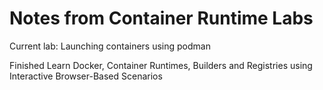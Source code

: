 # Notes from Container Runtime Labs

Current lab: 
Launching containers using podman

Finished Learn Docker, Container Runtimes, Builders and Registries using Interactive Browser-Based Scenarios
